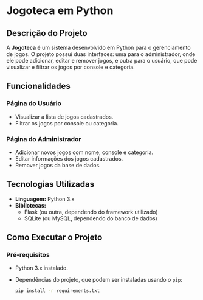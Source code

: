 # **Jogoteca em Python**

## **Descrição do Projeto**
A **Jogoteca** é um sistema desenvolvido em Python para o gerenciamento de jogos. O projeto possui duas interfaces: uma para o administrador, onde ele pode adicionar, editar e remover jogos, e outra para o usuário, que pode visualizar e filtrar os jogos por console e categoria.

## **Funcionalidades**

### **Página do Usuário**
- Visualizar a lista de jogos cadastrados.
- Filtrar os jogos por console ou categoria.

### **Página do Administrador**
- Adicionar novos jogos com nome, console e categoria.
- Editar informações dos jogos cadastrados.
- Remover jogos da base de dados.

## **Tecnologias Utilizadas**
- **Linguagem:** Python 3.x
- **Bibliotecas:** 
  - Flask (ou outra, dependendo do framework utilizado)
  - SQLite (ou MySQL, dependendo do banco de dados)

## **Como Executar o Projeto**

### **Pré-requisitos**
- Python 3.x instalado.
- Dependências do projeto, que podem ser instaladas usando o `pip`:

  ```bash
  pip install -r requirements.txt
